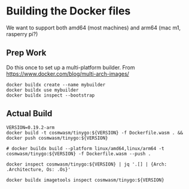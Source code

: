 # Building the Docker files

We want to support both amd64 (most machines) and arm64 (mac m1, rasperry pi?)

## Prep Work

Do this once to set up a multi-platform builder. From https://www.docker.com/blog/multi-arch-images/

```shell
docker buildx create --name mybuilder
docker buildx use mybuilder
docker buildx inspect --bootstrap
```

## Actual Build

```shell
VERSION=0.19.2-arm
docker build -t cosmwasm/tinygo:${VERSION} -f Dockerfile.wasm . && docker push cosmwasm/tinygo:${VERSION}

# docker buildx build --platform linux/amd64,linux/arm64 -t cosmwasm/tinygo:${VERSION} -f Dockerfile.wasm --push .

docker inspect cosmwasm/tinygo:${VERSION} | jq '.[] | {Arch: .Architecture, Os: .Os}'

docker buildx imagetools inspect cosmwasm/tinygo:${VERSION}
```
